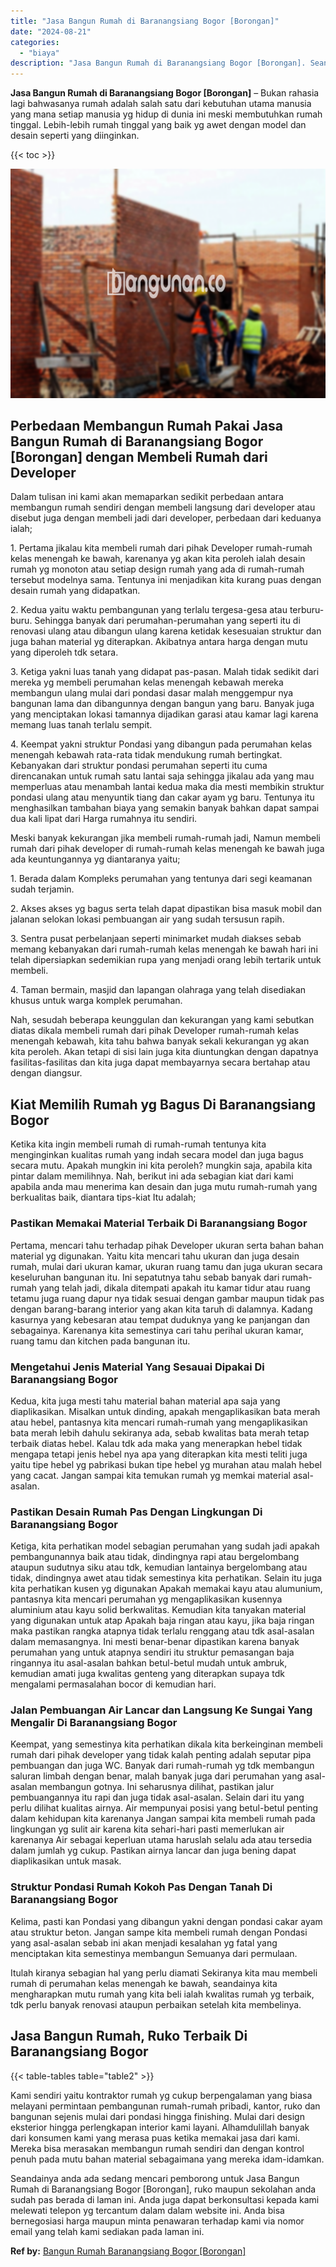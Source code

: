 ```yaml
---
title: "Jasa Bangun Rumah di Baranangsiang Bogor [Borongan]"
date: "2024-08-21"
categories: 
  - "biaya"
description: "Jasa Bangun Rumah di Baranangsiang Bogor [Borongan]. Seandainya anda ada sedang mencari pemborong untuk Jasa Bangun Rumah di Baranangsiang Bogor [Borongan]..."
---
```


**Jasa Bangun Rumah di Baranangsiang Bogor \[Borongan\]** – Bukan rahasia lagi bahwasanya rumah adalah salah satu dari kebutuhan utama manusia yang mana setiap manusia yg hidup di dunia ini meski membutuhkan rumah tinggal. Lebih-lebih rumah tinggal yang baik yg awet dengan model dan desain seperti yang diinginkan.

{{< toc >}}

![Jasa Bangun Rumah di Baranangsiang Bogor [Borongan]](/images/borong-bangunan-06.png)

## Perbedaan Membangun Rumah Pakai Jasa Bangun Rumah di Baranangsiang Bogor \[Borongan\] dengan Membeli Rumah dari Developer

Dalam tulisan ini kami akan memaparkan sedikit perbedaan antara membangun rumah sendiri dengan membeli langsung dari developer atau disebut juga dengan membeli jadi dari developer, perbedaan dari keduanya ialah;

1\. Pertama jikalau kita membeli rumah dari pihak Developer rumah-rumah kelas menengah ke bawah, karenanya yg akan kita peroleh ialah desain rumah yg monoton atau setiap design rumah yang ada di rumah-rumah tersebut modelnya sama. Tentunya ini menjadikan kita kurang puas dengan desain rumah yang didapatkan.

2\. Kedua yaitu waktu pembangunan yang terlalu tergesa-gesa atau terburu-buru. Sehingga banyak dari perumahan-perumahan yang seperti itu di renovasi ulang atau dibangun ulang karena ketidak kesesuaian struktur dan juga bahan material yg diterapkan. Akibatnya antara harga dengan mutu yang diperoleh tdk setara.

3\. Ketiga yakni luas tanah yang didapat pas-pasan. Malah tidak sedikit dari mereka yg membeli perumahan kelas menengah kebawah mereka membangun ulang mulai dari pondasi dasar malah menggempur nya bangunan lama dan dibangunnya dengan bangun yang baru. Banyak juga yang menciptakan lokasi tamannya dijadikan garasi atau kamar lagi karena memang luas tanah terlalu sempit.

4\. Keempat yakni struktur Pondasi yang dibangun pada perumahan kelas menengah kebawah rata-rata tidak mendukung rumah bertingkat. Kebanyakan dari struktur pondasi perumahan seperti itu cuma direncanakan untuk rumah satu lantai saja sehingga jikalau ada yang mau memperluas atau menambah lantai kedua maka dia mesti membikin struktur pondasi ulang atau menyuntik tiang dan cakar ayam yg baru. Tentunya itu menghasilkan tambahan biaya yang semakin banyak bahkan dapat sampai dua kali lipat dari Harga rumahnya itu sendiri.

Meski banyak kekurangan jika membeli rumah-rumah jadi, Namun membeli rumah dari pihak developer di rumah-rumah kelas menengah ke bawah juga ada keuntungannya yg diantaranya yaitu;

1\. Berada dalam Kompleks perumahan yang tentunya dari segi keamanan sudah terjamin.

2\. Akses akses yg bagus serta telah dapat dipastikan bisa masuk mobil dan jalanan selokan lokasi pembuangan air yang sudah tersusun rapih.

3\. Sentra pusat perbelanjaan seperti minimarket mudah diakses sebab memang kebanyakan dari rumah-rumah kelas menengah ke bawah hari ini telah dipersiapkan sedemikian rupa yang menjadi orang lebih tertarik untuk membeli.

4\. Taman bermain, masjid dan lapangan olahraga yang telah disediakan khusus untuk warga komplek perumahan.

Nah, sesudah beberapa keunggulan dan kekurangan yang kami sebutkan diatas dikala membeli rumah dari pihak Developer rumah-rumah kelas menengah kebawah, kita tahu bahwa banyak sekali kekurangan yg akan kita peroleh. Akan tetapi di sisi lain juga kita diuntungkan dengan dapatnya fasilitas-fasilitas dan kita juga dapat membayarnya secara bertahap atau dengan diangsur.

## Kiat Memilih Rumah yg Bagus Di Baranangsiang Bogor

Ketika kita ingin membeli rumah di rumah-rumah tentunya kita menginginkan kualitas rumah yang indah secara model dan juga bagus secara mutu. Apakah mungkin ini kita peroleh? mungkin saja, apabila kita pintar dalam memilihnya. Nah, berikut ini ada sebagian kiat dari kami apabila anda mau menerima kan desain dan juga mutu rumah-rumah yang berkualitas baik, diantara tips-kiat Itu adalah;

### Pastikan Memakai Material Terbaik Di Baranangsiang Bogor

Pertama, mencari tahu terhadap pihak Developer ukuran serta bahan bahan material yg digunakan. Yaitu kita mencari tahu ukuran dan juga desain rumah, mulai dari ukuran kamar, ukuran ruang tamu dan juga ukuran secara keseluruhan bangunan itu. Ini sepatutnya tahu sebab banyak dari rumah-rumah yang telah jadi, dikala ditempati apakah itu kamar tidur atau ruang tetamu juga ruang dapur nya tidak sesuai dengan gambar maupun tidak pas dengan barang-barang interior yang akan kita taruh di dalamnya. Kadang kasurnya yang kebesaran atau tempat duduknya yang ke panjangan dan sebagainya. Karenanya kita semestinya cari tahu perihal ukuran kamar, ruang tamu dan kitchen pada bangunan itu.

### Mengetahui Jenis Material Yang Sesauai Dipakai Di Baranangsiang Bogor

Kedua, kita juga mesti tahu material bahan material apa saja yang diaplikasikan. Misalkan untuk dinding, apakah mengaplikasikan bata merah atau hebel, pantasnya kita mencari rumah-rumah yang mengaplikasikan bata merah lebih dahulu sekiranya ada, sebab kwalitas bata merah tetap terbaik diatas hebel. Kalau tdk ada maka yang menerapkan hebel tidak mengapa tetapi jenis hebel nya apa yang diterapkan kita mesti teliti juga yaitu tipe hebel yg pabrikasi bukan tipe hebel yg murahan atau malah hebel yang cacat. Jangan sampai kita temukan rumah yg memkai material asal-asalan.

### Pastikan Desain Rumah Pas Dengan Lingkungan Di Baranangsiang Bogor

Ketiga, kita perhatikan model sebagian perumahan yang sudah jadi apakah pembangunannya baik atau tidak, dindingnya rapi atau bergelombang ataupun sudutnya siku atau tdk, kemudian lantainya bergelombang atau tidak, dindingnya awet atau tidak semestinya kita perhatikan. Selain itu juga kita perhatikan kusen yg digunakan Apakah memakai kayu atau alumunium, pantasnya kita mencari perumahan yg mengaplikasikan kusennya aluminium atau kayu solid berkwalitas. Kemudian kita tanyakan material yang digunakan untuk atap Apakah baja ringan atau kayu, jika baja ringan maka pastikan rangka atapnya tidak terlalu renggang atau tdk asal-asalan dalam memasangnya. Ini mesti benar-benar dipastikan karena banyak perumahan yang untuk atapnya sendiri itu struktur pemasangan baja ringannya itu asal-asalan bahkan betul-betul mudah untuk ambruk, kemudian amati juga kwalitas genteng yang diterapkan supaya tdk mengalami permasalahan bocor di kemudian hari.

### Jalan Pembuangan Air Lancar dan Langsung Ke Sungai Yang Mengalir Di Baranangsiang Bogor

Keempat, yang semestinya kita perhatikan dikala kita berkeinginan membeli rumah dari pihak developer yang tidak kalah penting adalah seputar pipa pembuangan dan juga WC. Banyak dari rumah-rumah yg tdk membangun saluran limbah dengan benar, malah banyak juga dari perumahan yang asal-asalan membangun gotnya. Ini seharusnya dilihat, pastikan jalur pembuangannya itu rapi dan juga tidak asal-asalan. Selain dari itu yang perlu dilihat kualitas airnya. Air mempunyai posisi yang betul-betul penting dalam kehidupan kita karenanya Jangan sampai kita membeli rumah pada lingkungan yg sulit air karena kita sehari-hari pasti memerlukan air karenanya Air sebagai keperluan utama haruslah selalu ada atau tersedia dalam jumlah yg cukup. Pastikan airnya lancar dan juga bening dapat diaplikasikan untuk masak.

### Struktur Pondasi Rumah Kokoh Pas Dengan Tanah Di Baranangsiang Bogor

Kelima, pasti kan Pondasi yang dibangun yakni dengan pondasi cakar ayam atau struktur beton. Jangan sampe kita membeli rumah dengan Pondasi yang asal-asalan sebab ini akan menjadi kesalahan yg fatal yang menciptakan kita semestinya membangun Semuanya dari permulaan.

Itulah kiranya sebagian hal yang perlu diamati Sekiranya kita mau membeli rumah di perumahan kelas menengah ke bawah, seandainya kita mengharapkan mutu rumah yang kita beli ialah kwalitas rumah yg terbaik, tdk perlu banyak renovasi ataupun perbaikan setelah kita membelinya.

## Jasa Bangun Rumah, Ruko Terbaik Di Baranangsiang Bogor

{{< table-tables table="table2" >}}

Kami sendiri yaitu kontraktor rumah yg cukup berpengalaman yang biasa melayani permintaan pembangunan rumah-rumah pribadi, kantor, ruko dan bangunan sejenis mulai dari pondasi hingga finishing. Mulai dari design eksterior hingga perlengkapan interior kami layani. Alhamdulillah banyak dari konsumen kami yang merasa puas ketika memakai jasa dari kami. Mereka bisa merasakan membangun rumah sendiri dan dengan kontrol penuh pada mutu bahan material sebagaimana yang mereka idam-idamkan.

Seandainya anda ada sedang mencari pemborong untuk Jasa Bangun Rumah di Baranangsiang Bogor \[Borongan\], ruko maupun sekolahan anda sudah pas berada di laman ini. Anda juga dapat berkonsultasi kepada kami melewati telepon yg tercantum dalam dalam website ini. Anda bisa bernegosiasi harga maupun minta penawaran terhadap kami via nomor email yang telah kami sediakan pada laman ini.

**Ref by:** [Bangun Rumah Baranangsiang Bogor [Borongan]](https://id.wikipedia.org/wiki/Bangun)
